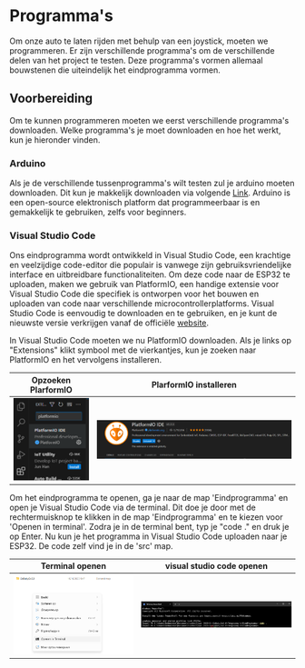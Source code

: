 # Programma's

Om onze auto te laten rijden met behulp van een joystick, moeten we programmeren. Er zijn verschillende programma's om de verschillende delen van het project te testen. Deze programma's vormen allemaal bouwstenen die uiteindelijk het eindprogramma vormen.

## Voorbereiding 

Om te kunnen programmeren moeten we eerst verschillende programma's downloaden. Welke programma's je moet downloaden en hoe het werkt, kun je hieronder vinden.

### Arduino

Als je de verschillende tussenprogramma's wilt testen zul je arduino moeten downloaden. Dit kun je makkelijk downloaden via volgende
[Link](https://support.arduino.cc/hc/en-us/articles/360019833020-Download-and-install-Arduino-IDE "Arduino downloaden"). Arduino is een open-source elektronisch platform dat programmeerbaar is en gemakkelijk te gebruiken, zelfs voor beginners.

### Visual Studio Code

Ons eindprogramma wordt ontwikkeld in Visual Studio Code, een krachtige en veelzijdige code-editor die populair is vanwege zijn gebruiksvriendelijke interface en uitbreidbare functionaliteiten. Om deze code naar de ESP32 te uploaden, maken we gebruik van PlatformIO, een handige extensie voor Visual Studio Code die specifiek is ontworpen voor het bouwen en uploaden van code naar verschillende microcontrollerplatforms. Visual Studio Code is eenvoudig te downloaden en te gebruiken, en je kunt de nieuwste versie verkrijgen vanaf de officiële [website](https://code.visualstudio.com/download).

In Visual Studio Code moeten we nu PlatformIO downloaden. Als je links op "Extensions" klikt symbool met de vierkantjes, kun je zoeken naar PlatformIO en het vervolgens installeren.

| Opzoeken PlarformIO | PlarformIO installeren |
|--------------|--------------|
|![Opzoeken PlarformIO](./img/ZoekPlatformIO.png)  |![PlarformIO installeren](./img/PlatformIO.png)|

Om het eindprogramma te openen, ga je naar de map 'Eindprogramma' en open je Visual Studio Code via de terminal. Dit doe je door met de rechtermuisknop te klikken in de map 'Eindprogramma' en te kiezen voor 'Openen in terminal'. Zodra je in de terminal bent, typ je "code ." en druk je op Enter. Nu kun je het programma in Visual Studio Code uploaden naar je ESP32. De code zelf vind je in de 'src' map.

| Terminal openen | visual studio code openen |
|--------------|--------------|
|![Terminal openen](./img/TerminalOpenen.png)  |![Code openen](./img/CodeOpenen.png)| 